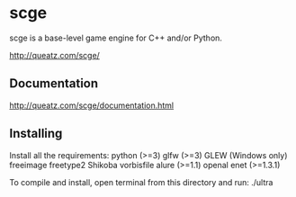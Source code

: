 scge
====

scge is a base-level game engine for C++ and/or Python.

http://queatz.com/scge/

Documentation
-------------

http://queatz.com/scge/documentation.html

Installing
----------

Install all the requirements:
python (>=3)
glfw (>=3)
GLEW (Windows only)
freeimage
freetype2
Shikoba
vorbisfile
alure (>=1.1)
openal
enet (>=1.3.1)

To compile and install, open terminal from this directory and run:
./ultra
